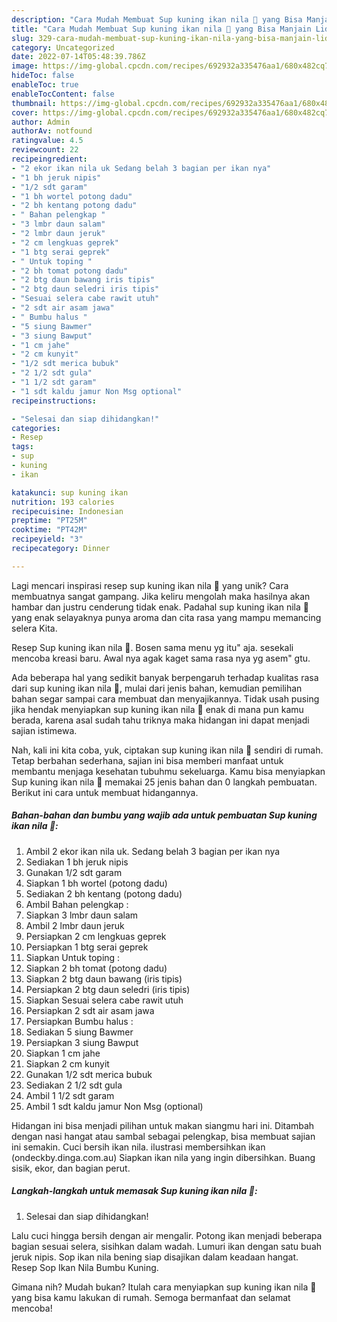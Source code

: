 ```yaml
---
description: "Cara Mudah Membuat Sup kuning ikan nila 💛 yang Bisa Manjain Lidah"
title: "Cara Mudah Membuat Sup kuning ikan nila 💛 yang Bisa Manjain Lidah"
slug: 329-cara-mudah-membuat-sup-kuning-ikan-nila-yang-bisa-manjain-lidah
category: Uncategorized
date: 2022-07-14T05:48:39.786Z
image: https://img-global.cpcdn.com/recipes/692932a335476aa1/680x482cq70/sup-kuning-ikan-nila-foto-resep-utama.jpg
hideToc: false
enableToc: true
enableTocContent: false
thumbnail: https://img-global.cpcdn.com/recipes/692932a335476aa1/680x482cq70/sup-kuning-ikan-nila-foto-resep-utama.jpg
cover: https://img-global.cpcdn.com/recipes/692932a335476aa1/680x482cq70/sup-kuning-ikan-nila-foto-resep-utama.jpg
author: Admin
authorAv: notfound
ratingvalue: 4.5
reviewcount: 22
recipeingredient:
- "2 ekor ikan nila uk Sedang belah 3 bagian per ikan nya"
- "1 bh jeruk nipis"
- "1/2 sdt garam"
- "1 bh wortel potong dadu"
- "2 bh kentang potong dadu"
- " Bahan pelengkap "
- "3 lmbr daun salam"
- "2 lmbr daun jeruk"
- "2 cm lengkuas geprek"
- "1 btg serai geprek"
- " Untuk toping "
- "2 bh tomat potong dadu"
- "2 btg daun bawang iris tipis"
- "2 btg daun seledri iris tipis"
- "Sesuai selera cabe rawit utuh"
- "2 sdt air asam jawa"
- " Bumbu halus "
- "5 siung Bawmer"
- "3 siung Bawput"
- "1 cm jahe"
- "2 cm kunyit"
- "1/2 sdt merica bubuk"
- "2 1/2 sdt gula"
- "1 1/2 sdt garam"
- "1 sdt kaldu jamur Non Msg optional"
recipeinstructions:

- "Selesai dan siap dihidangkan!"
categories:
- Resep
tags:
- sup
- kuning
- ikan

katakunci: sup kuning ikan 
nutrition: 193 calories
recipecuisine: Indonesian
preptime: "PT25M"
cooktime: "PT42M"
recipeyield: "3"
recipecategory: Dinner

---
```





Lagi mencari inspirasi resep sup kuning ikan nila 💛 yang unik? Cara membuatnya sangat gampang. Jika keliru mengolah maka hasilnya akan hambar dan justru cenderung tidak enak. Padahal sup kuning ikan nila 💛 yang enak selayaknya punya aroma dan cita rasa yang mampu memancing selera Kita.





Resep Sup kuning ikan nila 💛. Bosen sama menu yg itu&#34; aja. sesekali mencoba kreasi baru. Awal nya agak kaget sama rasa nya yg asem&#34; gtu.

Ada beberapa hal yang sedikit banyak berpengaruh terhadap kualitas rasa dari sup kuning ikan nila 💛, mulai dari jenis bahan, kemudian pemilihan bahan segar sampai cara membuat dan menyajikannya. Tidak usah pusing jika hendak menyiapkan sup kuning ikan nila 💛 enak di mana pun kamu berada, karena asal sudah tahu triknya maka hidangan ini dapat menjadi sajian istimewa.






Nah, kali ini kita coba, yuk, ciptakan sup kuning ikan nila 💛 sendiri di rumah. Tetap berbahan sederhana, sajian ini bisa memberi manfaat untuk membantu menjaga kesehatan tubuhmu sekeluarga. Kamu bisa menyiapkan Sup kuning ikan nila 💛 memakai 25 jenis bahan dan 0 langkah pembuatan. Berikut ini cara untuk membuat hidangannya.

<!--inarticleads1-->

##### Bahan-bahan dan bumbu yang wajib ada untuk pembuatan Sup kuning ikan nila 💛:

1. Ambil 2 ekor ikan nila uk. Sedang belah 3 bagian per ikan nya
1. Sediakan 1 bh jeruk nipis
1. Gunakan 1/2 sdt garam
1. Siapkan 1 bh wortel (potong dadu)
1. Sediakan 2 bh kentang (potong dadu)
1. Ambil  Bahan pelengkap :
1. Siapkan 3 lmbr daun salam
1. Ambil 2 lmbr daun jeruk
1. Persiapkan 2 cm lengkuas geprek
1. Persiapkan 1 btg serai geprek
1. Siapkan  Untuk toping :
1. Siapkan 2 bh tomat (potong dadu)
1. Siapkan 2 btg daun bawang (iris tipis)
1. Persiapkan 2 btg daun seledri (iris tipis)
1. Siapkan Sesuai selera cabe rawit utuh
1. Persiapkan 2 sdt air asam jawa
1. Persiapkan  Bumbu halus :
1. Sediakan 5 siung Bawmer
1. Persiapkan 3 siung Bawput
1. Siapkan 1 cm jahe
1. Siapkan 2 cm kunyit
1. Gunakan 1/2 sdt merica bubuk
1. Sediakan 2 1/2 sdt gula
1. Ambil 1 1/2 sdt garam
1. Ambil 1 sdt kaldu jamur Non Msg (optional)


Hidangan ini bisa menjadi pilihan untuk makan siangmu hari ini. Ditambah dengan nasi hangat atau sambal sebagai pelengkap, bisa membuat sajian ini semakin. Cuci bersih ikan nila. ilustrasi membersihkan ikan (ondeckby.dinga.com.au) Siapkan ikan nila yang ingin dibersihkan. Buang sisik, ekor, dan bagian perut. 

<!--inarticleads2-->

##### Langkah-langkah untuk memasak Sup kuning ikan nila 💛:


1. Selesai dan siap dihidangkan!

Lalu cuci hingga bersih dengan air mengalir. Potong ikan menjadi beberapa bagian sesuai selera, sisihkan dalam wadah. Lumuri ikan dengan satu buah jeruk nipis. Sop ikan nila bening siap disajikan dalam keadaan hangat. Resep Sop Ikan Nila Bumbu Kuning. 

Gimana nih? Mudah bukan? Itulah cara menyiapkan sup kuning ikan nila 💛 yang bisa kamu lakukan di rumah. Semoga bermanfaat dan selamat mencoba!
